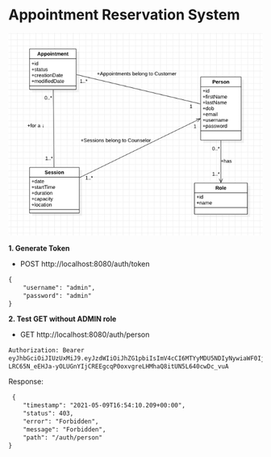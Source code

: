 # Appointment Reservation System
![alt text](images/EA-Project.jpg)

**1. Generate Token**
- POST http://localhost:8080/auth/token
  <br/>
```
{
    "username": "admin",
    "password": "admin"
}
```
  

**2. Test GET without ADMIN role**

- GET http://localhost:8080/auth/person
```
Authorization: Bearer eyJhbGciOiJIUzUxMiJ9.eyJzdWIiOiJhZG1pbiIsImV4cCI6MTYyMDU5NDIyNywiaWF0IjoxNjIwNTc2MjI3fQ.sCgSDMBTRZY4DIJAINXDwkfz-LRC65N_eEHJa-yOLUGnYIjCREEgcqP0oxvgreLHMhaQ8itUN5L640cwDc_vuA
```
Response:
``` 
 {
    "timestamp": "2021-05-09T16:54:10.209+00:00",
    "status": 403,
    "error": "Forbidden",
    "message": "Forbidden",
    "path": "/auth/person"
}
```